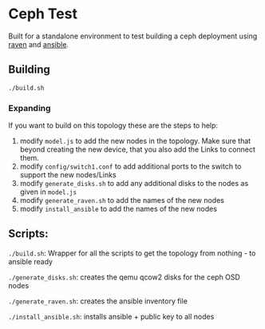 # Ceph Test

Built for a standalone environment to test building a ceph deployment using [raven](https://gitlab.com/rygoo/raven) and [ansible](https://www.ansible.com/).

## Building

`./build.sh`

### Expanding

If you want to build on this topology these are the steps to help:

1. modify `model.js` to add the new nodes in the topology.  Make sure that beyond creating the new device, that you also add the Links to connect them.
2. modify `config/switch1.conf` to add additional ports to the switch to support the new nodes/Links
3. modify `generate_disks.sh` to add any additional disks to the nodes as given in `model.js`
4. modify `generate_raven.sh` to add the names of the new nodes
5. modify `install_ansible` to add the names of the new nodes

## Scripts:

`./build.sh`: Wrapper for all the scripts to get the topology from nothing - to ansible ready

`./generate_disks.sh`: creates the qemu qcow2 disks for the ceph OSD nodes

`./generate_raven.sh`: creates the ansible inventory file

`./install_ansible.sh`: installs ansible + public key to all nodes
